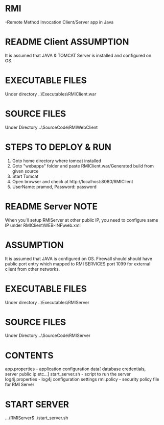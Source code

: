 RMI
===

-Remote Method Invocation Client/Server app in Java

README Client
ASSUMPTION
==========
It is assumed that JAVA & TOMCAT Server is installed and configured on OS.

EXECUTABLE FILES
================
Under directory ..\Executables\RMIClient.war

SOURCE FILES
============
Under Directory ..\SourceCode\RMIWebClient

STEPS TO DEPLOY & RUN
=====================
1) Goto home directory where tomcat installed
2) Goto "webapps" folder and paste RMIClient.war/Generated build from given source
3) Start Tomcat
4) Open browser and check at http://localhost:8080/RMIClient
5) UserName: pramod,  Password: password




README Server
NOTE
====
When you'll setup RMIServer at other public IP, you need to configure same IP under RMIClient\WEB-INF\web.xml


ASSUMPTION
==========
It is assumed that JAVA is configured on OS.
Firewall should should have public port entry which mapped to RMI SERVICES port 1099 for external client from other networks.


EXECUTABLE FILES
================
Under directory ..\Executables\RMIServer

SOURCE FILES
============
Under Directory ..\SourceCode\RMIServer

CONTENTS
========
app.properties - application configuration data[ database credentials, server public ip etc...]
start_server.sh - script to run the server
log4j.properties - log4j configuration settings
rmi.policy - security policy file for RMI Server

START SERVER
============
.../RMIServer$ ./start_server.sh
